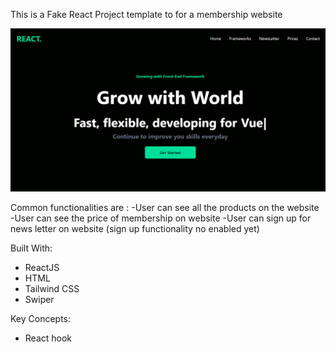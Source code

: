 This is a Fake React Project template to for a membership website

![Profile](/src/assests/member_website_cover_picture.PNG)

Common functionalities are :
-User can see all the products on the website
-User can see the price of membership on website
-User can sign up for news letter on website (sign up functionality no enabled yet)

Built With:
- ReactJS
- HTML
- Tailwind CSS
- Swiper

Key Concepts:
- React hook


